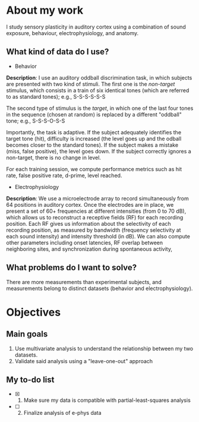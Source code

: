 # About my work
I study sensory plasticity in auditory cortex using a combination of sound exposure, behaviour, electrophysiology, and anatomy.


## What kind of data do I use?
* Behavior

**Description**: I use an auditory oddball discrimination task, in which subjects are presented with two kind of stimuli. The first one is the _non-target_ stimulus, which consists in a train of six identical tones \(which are referred to as standard tones\); e.g., S-S-S-S-S-S 

The second type of stimulus is the _target_, in which one of the last four tones in the sequence \(chosen at random\) is replaced by a different "oddball" tone; e.g., S-S-S-O-S-S

Importantly, the task is adaptive. If the subject adequately identifies the target tone (hit), difficulty is increased (the level goes up and the odball becomes closer to the standard tones). If the subject makes a mistake (miss, false positive), the level goes down. If the subject correctly ignores a non-target, there is no change in level.

For each training session, we compute performance metrics such as hit rate, false positive rate, d-prime, level reached.

* Electrophysiology

**Description**: We use a microelectrode array to record simultaneously from 64 positions in auditory cortex. Once the electrodes are in place, we present a set of 60+ frequencies at different intensities \(from 0 to 70 dB\), which allows us to reconstruct a receptive fields (RF) for each recording position. Each RF gives us information about the selectivity of each recording position, as measured by bandwidth (frequency selectivity at each sound intensity) and intensity threshold (in dB). We can also compute other parameters including onset latencies, RF overlap between neighboring sites, and synchronization during spontaneous activity,

## What problems do I want to solve?

There are more measurements than experimental subjects, and measurements belong to distinct datasets (behavior and electrophysiology). 

# Objectives
## Main goals
1. Use multivariate analysis to understand the relationship between my two datasets. 
2. Validate said analysis using a "leave-one-out" approach


## My to-do list
* [X] 1. Make sure my data is compatible with partial-least-squares analysis


* [ ] 2. Finalize analysis of e-phys data
